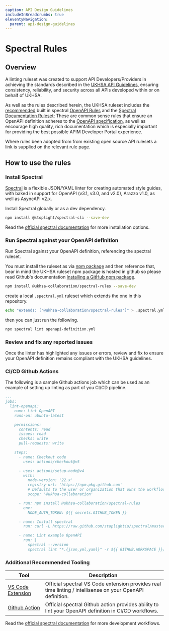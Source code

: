 ```yaml
---
caption: API Design Guidelines
includeInBreadcrumbs: true
eleventyNavigation:
  parent: api-design-guidelines
---
```


# Spectral Rules

## Overview

A linting ruleset was created to support API Developers/Providers in achieving the standards described in the [UKHSA API Guidelines][1], ensuring consistency, reliability, and security across all APIs developed within or on behalf of UKHSA.

As well as the rules described herein, the UKHSA ruleset includes the [recommended][2] built in spectral [OpenAPI Rules][3] and the [Spectral Documentation Ruleset][4]; These are common sense rules that ensure an OpenAPI definition adheres to the [OpenAPI specification][5], as well as encourage high quality, rich documentation which is especially important for providing the best possible APIM Developer Portal experience.

Where rules been adopted from from existing open source API rulesets a link is supplied on the relevant rule page.

## How to use the rules

### Install Spectral

[Spectral][6] is a flexible JSON/YAML linter for creating automated style guides, with baked in support for OpenAPI (v3.1, v3.0, and v2.0), Arazzo v1.0, as well as AsyncAPI v2.x.

Install Spectral globally or as a dev dependency.

```sh
npm install @stoplight/spectral-cli --save-dev
```

Read the [official spectral documentation][7] for more installation options.

### Run Spectral against your OpenAPI definition

Run Spectral against your OpenAPI definition, referencing the spectral ruleset.

You must install the ruleset as via [npm package][9] and then reference that, bear in mind the UKHSA ruleset npm package is hosted in github so please read Github's documentation [Installing a GitHub npm package][10].

```sh
npm install @ukhsa-collaboration/spectral-rules --save-dev
```

create a local `.spectral.yml` ruleset which extends the one in this repository.

```bash
echo "extends: ['@ukhsa-collaboration/spectral-rules']" > .spectral.yml
```

then you can just run the following.

```sh
npx spectral lint openapi-definition.yml
```

### Review and fix any reported issues

Once the linter has highlighted any issues or errors, review and fix to ensure your OpenAPI definition remains compliant with the UKHSA guidelines.

### CI/CD Github Actions

The following is a sample Github actions job which can be used as an example of setting up linting as part of you CI/CD pipeline.

```yaml
...
jobs:
  lint-openapi:
    name: Lint OpenAPI
    runs-on: ubuntu-latest

    permissions:
      contents: read
      issues: read
      checks: write
      pull-requests: write

    steps:
      - name: Checkout code
        uses: actions/checkout@v5

      - uses: actions/setup-node@v4
        with:
          node-version: '22.x'
          registry-url: 'https://npm.pkg.github.com'
          # Defaults to the user or organization that owns the workflow file
          scope: '@ukhsa-collaboration'

      - run: npm install @ukhsa-collaboration/spectral-rules
        env:
          NODE_AUTH_TOKEN: ${{ secrets.GITHUB_TOKEN }}

      - name: Install spectral
        run: curl -L https://raw.github.com/stoplightio/spectral/master/scripts/install.sh | sh

      - name: Lint example OpenAPI
        run: |
          spectral --version
          spectral lint "*.{json,yml,yaml}" -r ${{ GITHUB.WORKSPACE }}/node_modules/@ukhsa-collaboration/spectral-rules/.spectral.yaml -f github-actions
```

### Additional Recommended Tooling

| Tool | Description |
| - | - |
| [VS Code Extension][11] | Official spectral VS Code extension provides real time linting / intellisense on your OpenAPI definition. |
| [Github Action][12] | Official spectral Github action provides ability to lint your OpenAPI definition in CI/CD workflows. |

Read the [official spectral documentation][14] for more development workflows.

[1]: ../api-guidelines/index.md
[2]: https://docs.stoplight.io/docs/spectral/0a73453054745-recommended-or-all
[3]: https://docs.stoplight.io/docs/spectral/4dec24461f3af-open-api-rules
[4]: https://github.com/stoplightio/spectral-documentation
[5]: https://swagger.io/specification/
[6]: https://docs.stoplight.io/docs/spectral
[7]: https://docs.stoplight.io/docs/spectral/b8391e051b7d8-installation
[8]: https://meta.stoplight.io/docs/spectral/7895ff1196448-sharing-and-distributing-rulesets#http-server
[9]: https://meta.stoplight.io/docs/spectral/7895ff1196448-sharing-and-distributing-rulesets#npm
[10]: https://docs.github.com/en/packages/working-with-a-github-packages-registry/working-with-the-npm-registry#installing-a-package
[11]: https://marketplace.visualstudio.com/items?itemName=stoplight.spectral
[12]: https://github.com/marketplace/actions/spectral-linting
[13]: https://docs.github.com/en/packages/learn-github-packages/configuring-a-packages-access-control-and-visibility#github-actions-access-for-packages-scoped-to-personal-accounts
[14]: https://docs.stoplight.io/docs/spectral/ecaa0fd8a950d-workflows
